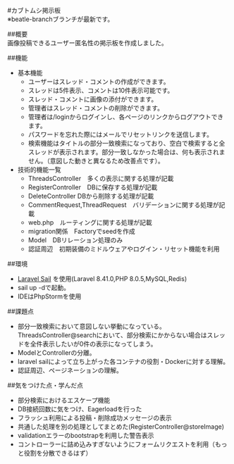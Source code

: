 #カブトムシ掲示板  
※beatle-branchブランチが最新です。

##概要  
画像投稿できるユーザー匿名性の掲示板を作成しました。

##機能  
- 基本機能
  - ユーザーはスレッド・コメントの作成ができます。
  - スレッドは5件表示、コメントは10件表示可能です。  
  - スレッド・コメントに画像の添付ができます。  
  - 管理者はスレッド・コメントの削除ができます。
  - 管理者は/loginからログインし、各ページのリンクからログアウトできます。
  - パスワードを忘れた際にはメールでリセットリンクを送信します。  
  - 検索機能はタイトルの部分一致検索になっており、空白で検索すると全スレッドが表示されます。部分一致しなかった場合は、何も表示されません。（意図した動きと異なるため改善点です）。
- 技術的機能一覧
  - ThreadsController　多くの表示に関する処理が記載
  - RegisterController　DBに保存する処理が記載
  - DeleteController  DBから削除する処理が記載
  - CommentRequest,ThreadRequest　バリデーションに関する処理が記載
  - web.php　ルーティングに関する処理が記載
  - migration関係　Factoryでseedを作成
  - Model　DBリレーション処理のみ  
  - 認証周辺　初期装備のミドルウェアやログイン・リセット機能を利用  
    
##環境
- [Laravel Sail](https://readouble.com/laravel/8.x/ja/sail.html)
  を使用(Laravel 8.41.0,PHP 8.0.5,MySQL,Redis)
- sail up -dで起動。  
- IDEはPhpStormを使用

##課題点
- 部分一致検索において意図しない挙動になっている。ThreadsController@searchにおいて、部分検索にかからない場合はスレッドを全件表示したいが0件の表示になってしまう。
- ModelとControllerの分離。
- laravel sailによって立ち上がった各コンテナの役割・Dockerに対する理解。
- 認証周辺、ページネーションの理解。

##気をつけた点・学んだ点
- 部分検索におけるエスケープ機能
- DB接続回数に気をつけ、Eagerloadを行った
- フラッシュ利用による投稿・削除成功メッセージの表示
- 共通した処理を別の処理としてまとめた(RegisterController@storeImage)
- validationエラーのbootstrapを利用した警告表示
- コントローラーに詰め込みすぎないようにフォームリクエストを利用（もっと役割を分散できるはず）

